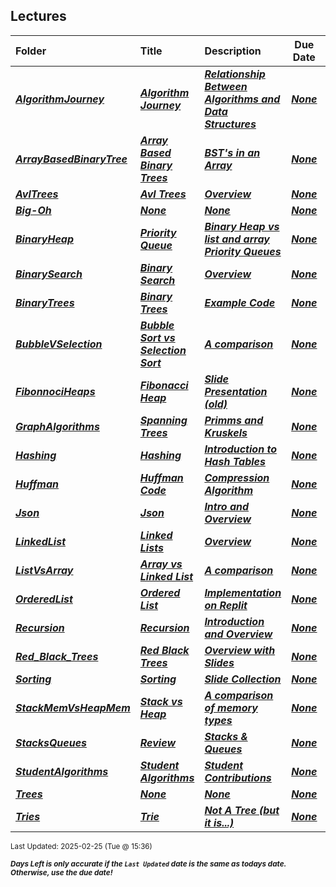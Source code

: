 ## Lectures

| Folder | Title | Description | Due Date | Due |  |
|:------|:------|:------|:-----:|:-----:|-----|
| ***<a href="https://github.com/rugbyprof/5243-Algorithms/tree/master/Lectures/AlgorithmJourney">AlgorithmJourney</a>*** | ***<a href="https://github.com/rugbyprof/5243-Algorithms/tree/master/Lectures/AlgorithmJourney"> Algorithm Journey </a>*** | ***<a href="https://github.com/rugbyprof/5243-Algorithms/tree/master/Lectures/AlgorithmJourney"> Relationship Between Algorithms and Data Structures</a>*** | ***<a href="https://github.com/rugbyprof/5243-Algorithms/tree/master/Lectures/AlgorithmJourney">None</a>*** | ***<a href="https://github.com/rugbyprof/5243-Algorithms/tree/master/Lectures/AlgorithmJourney"> N/A</a>*** |  |
| ***<a href="https://github.com/rugbyprof/5243-Algorithms/tree/master/Lectures/ArrayBasedBinaryTree">ArrayBasedBinaryTree</a>*** | ***<a href="https://github.com/rugbyprof/5243-Algorithms/tree/master/Lectures/ArrayBasedBinaryTree"> Array Based Binary Trees </a>*** | ***<a href="https://github.com/rugbyprof/5243-Algorithms/tree/master/Lectures/ArrayBasedBinaryTree"> BST's in an Array</a>*** | ***<a href="https://github.com/rugbyprof/5243-Algorithms/tree/master/Lectures/ArrayBasedBinaryTree">None</a>*** | ***<a href="https://github.com/rugbyprof/5243-Algorithms/tree/master/Lectures/ArrayBasedBinaryTree"> N/A</a>*** |  |
| ***<a href="https://github.com/rugbyprof/5243-Algorithms/tree/master/Lectures/AvlTrees">AvlTrees</a>*** | ***<a href="https://github.com/rugbyprof/5243-Algorithms/tree/master/Lectures/AvlTrees"> Avl Trees </a>*** | ***<a href="https://github.com/rugbyprof/5243-Algorithms/tree/master/Lectures/AvlTrees"> Overview</a>*** | ***<a href="https://github.com/rugbyprof/5243-Algorithms/tree/master/Lectures/AvlTrees">None</a>*** | ***<a href="https://github.com/rugbyprof/5243-Algorithms/tree/master/Lectures/AvlTrees"> N/A</a>*** |  |
| ***<a href="https://github.com/rugbyprof/5243-Algorithms/tree/master/Lectures/Big-Oh">Big-Oh</a>*** | ***<a href="https://github.com/rugbyprof/5243-Algorithms/tree/master/Lectures/Big-Oh">None</a>*** | ***<a href="https://github.com/rugbyprof/5243-Algorithms/tree/master/Lectures/Big-Oh">None</a>*** | ***<a href="https://github.com/rugbyprof/5243-Algorithms/tree/master/Lectures/Big-Oh">None</a>*** | ***<a href="https://github.com/rugbyprof/5243-Algorithms/tree/master/Lectures/Big-Oh"> N/A</a>*** |  |
| ***<a href="https://github.com/rugbyprof/5243-Algorithms/tree/master/Lectures/BinaryHeap">BinaryHeap</a>*** | ***<a href="https://github.com/rugbyprof/5243-Algorithms/tree/master/Lectures/BinaryHeap"> Priority Queue </a>*** | ***<a href="https://github.com/rugbyprof/5243-Algorithms/tree/master/Lectures/BinaryHeap"> Binary Heap vs list and array Priority Queues</a>*** | ***<a href="https://github.com/rugbyprof/5243-Algorithms/tree/master/Lectures/BinaryHeap">None</a>*** | ***<a href="https://github.com/rugbyprof/5243-Algorithms/tree/master/Lectures/BinaryHeap"> N/A</a>*** |  |
| ***<a href="https://github.com/rugbyprof/5243-Algorithms/tree/master/Lectures/BinarySearch">BinarySearch</a>*** | ***<a href="https://github.com/rugbyprof/5243-Algorithms/tree/master/Lectures/BinarySearch"> Binary Search </a>*** | ***<a href="https://github.com/rugbyprof/5243-Algorithms/tree/master/Lectures/BinarySearch"> Overview</a>*** | ***<a href="https://github.com/rugbyprof/5243-Algorithms/tree/master/Lectures/BinarySearch">None</a>*** | ***<a href="https://github.com/rugbyprof/5243-Algorithms/tree/master/Lectures/BinarySearch"> N/A</a>*** |  |
| ***<a href="https://github.com/rugbyprof/5243-Algorithms/tree/master/Lectures/BinaryTrees">BinaryTrees</a>*** | ***<a href="https://github.com/rugbyprof/5243-Algorithms/tree/master/Lectures/BinaryTrees"> Binary Trees </a>*** | ***<a href="https://github.com/rugbyprof/5243-Algorithms/tree/master/Lectures/BinaryTrees"> Example Code</a>*** | ***<a href="https://github.com/rugbyprof/5243-Algorithms/tree/master/Lectures/BinaryTrees">None</a>*** | ***<a href="https://github.com/rugbyprof/5243-Algorithms/tree/master/Lectures/BinaryTrees"> N/A</a>*** |  |
| ***<a href="https://github.com/rugbyprof/5243-Algorithms/tree/master/Lectures/BubbleVSelection">BubbleVSelection</a>*** | ***<a href="https://github.com/rugbyprof/5243-Algorithms/tree/master/Lectures/BubbleVSelection"> Bubble Sort vs Selection Sort </a>*** | ***<a href="https://github.com/rugbyprof/5243-Algorithms/tree/master/Lectures/BubbleVSelection"> A comparison</a>*** | ***<a href="https://github.com/rugbyprof/5243-Algorithms/tree/master/Lectures/BubbleVSelection">None</a>*** | ***<a href="https://github.com/rugbyprof/5243-Algorithms/tree/master/Lectures/BubbleVSelection"> N/A</a>*** |  |
| ***<a href="https://github.com/rugbyprof/5243-Algorithms/tree/master/Lectures/FibonnociHeaps">FibonnociHeaps</a>*** | ***<a href="https://github.com/rugbyprof/5243-Algorithms/tree/master/Lectures/FibonnociHeaps"> Fibonacci Heap </a>*** | ***<a href="https://github.com/rugbyprof/5243-Algorithms/tree/master/Lectures/FibonnociHeaps"> Slide Presentation (old)</a>*** | ***<a href="https://github.com/rugbyprof/5243-Algorithms/tree/master/Lectures/FibonnociHeaps">None</a>*** | ***<a href="https://github.com/rugbyprof/5243-Algorithms/tree/master/Lectures/FibonnociHeaps"> N/A</a>*** |  |
| ***<a href="https://github.com/rugbyprof/5243-Algorithms/tree/master/Lectures/GraphAlgorithms">GraphAlgorithms</a>*** | ***<a href="https://github.com/rugbyprof/5243-Algorithms/tree/master/Lectures/GraphAlgorithms"> Spanning Trees </a>*** | ***<a href="https://github.com/rugbyprof/5243-Algorithms/tree/master/Lectures/GraphAlgorithms"> Primms and Kruskels</a>*** | ***<a href="https://github.com/rugbyprof/5243-Algorithms/tree/master/Lectures/GraphAlgorithms">None</a>*** | ***<a href="https://github.com/rugbyprof/5243-Algorithms/tree/master/Lectures/GraphAlgorithms"> N/A</a>*** |  |
| ***<a href="https://github.com/rugbyprof/5243-Algorithms/tree/master/Lectures/Hashing">Hashing</a>*** | ***<a href="https://github.com/rugbyprof/5243-Algorithms/tree/master/Lectures/Hashing"> Hashing </a>*** | ***<a href="https://github.com/rugbyprof/5243-Algorithms/tree/master/Lectures/Hashing"> Introduction to Hash Tables</a>*** | ***<a href="https://github.com/rugbyprof/5243-Algorithms/tree/master/Lectures/Hashing">None</a>*** | ***<a href="https://github.com/rugbyprof/5243-Algorithms/tree/master/Lectures/Hashing"> N/A</a>*** |  |
| ***<a href="https://github.com/rugbyprof/5243-Algorithms/tree/master/Lectures/Huffman">Huffman</a>*** | ***<a href="https://github.com/rugbyprof/5243-Algorithms/tree/master/Lectures/Huffman"> Huffman Code </a>*** | ***<a href="https://github.com/rugbyprof/5243-Algorithms/tree/master/Lectures/Huffman"> Compression Algorithm</a>*** | ***<a href="https://github.com/rugbyprof/5243-Algorithms/tree/master/Lectures/Huffman">None</a>*** | ***<a href="https://github.com/rugbyprof/5243-Algorithms/tree/master/Lectures/Huffman"> N/A</a>*** |  |
| ***<a href="https://github.com/rugbyprof/5243-Algorithms/tree/master/Lectures/Json">Json</a>*** | ***<a href="https://github.com/rugbyprof/5243-Algorithms/tree/master/Lectures/Json"> Json </a>*** | ***<a href="https://github.com/rugbyprof/5243-Algorithms/tree/master/Lectures/Json"> Intro and Overview</a>*** | ***<a href="https://github.com/rugbyprof/5243-Algorithms/tree/master/Lectures/Json">None</a>*** | ***<a href="https://github.com/rugbyprof/5243-Algorithms/tree/master/Lectures/Json"> N/A</a>*** |  |
| ***<a href="https://github.com/rugbyprof/5243-Algorithms/tree/master/Lectures/LinkedList">LinkedList</a>*** | ***<a href="https://github.com/rugbyprof/5243-Algorithms/tree/master/Lectures/LinkedList"> Linked Lists </a>*** | ***<a href="https://github.com/rugbyprof/5243-Algorithms/tree/master/Lectures/LinkedList"> Overview</a>*** | ***<a href="https://github.com/rugbyprof/5243-Algorithms/tree/master/Lectures/LinkedList">None</a>*** | ***<a href="https://github.com/rugbyprof/5243-Algorithms/tree/master/Lectures/LinkedList"> N/A</a>*** |  |
| ***<a href="https://github.com/rugbyprof/5243-Algorithms/tree/master/Lectures/ListVsArray">ListVsArray</a>*** | ***<a href="https://github.com/rugbyprof/5243-Algorithms/tree/master/Lectures/ListVsArray"> Array vs Linked List </a>*** | ***<a href="https://github.com/rugbyprof/5243-Algorithms/tree/master/Lectures/ListVsArray"> A comparison</a>*** | ***<a href="https://github.com/rugbyprof/5243-Algorithms/tree/master/Lectures/ListVsArray">None</a>*** | ***<a href="https://github.com/rugbyprof/5243-Algorithms/tree/master/Lectures/ListVsArray"> N/A</a>*** |  |
| ***<a href="https://github.com/rugbyprof/5243-Algorithms/tree/master/Lectures/OrderedList">OrderedList</a>*** | ***<a href="https://github.com/rugbyprof/5243-Algorithms/tree/master/Lectures/OrderedList"> Ordered List </a>*** | ***<a href="https://github.com/rugbyprof/5243-Algorithms/tree/master/Lectures/OrderedList"> Implementation on Replit</a>*** | ***<a href="https://github.com/rugbyprof/5243-Algorithms/tree/master/Lectures/OrderedList">None</a>*** | ***<a href="https://github.com/rugbyprof/5243-Algorithms/tree/master/Lectures/OrderedList"> N/a</a>*** |  |
| ***<a href="https://github.com/rugbyprof/5243-Algorithms/tree/master/Lectures/Recursion">Recursion</a>*** | ***<a href="https://github.com/rugbyprof/5243-Algorithms/tree/master/Lectures/Recursion"> Recursion </a>*** | ***<a href="https://github.com/rugbyprof/5243-Algorithms/tree/master/Lectures/Recursion"> Introduction and Overview</a>*** | ***<a href="https://github.com/rugbyprof/5243-Algorithms/tree/master/Lectures/Recursion">None</a>*** | ***<a href="https://github.com/rugbyprof/5243-Algorithms/tree/master/Lectures/Recursion"> N/A</a>*** |  |
| ***<a href="https://github.com/rugbyprof/5243-Algorithms/tree/master/Lectures/Red_Black_Trees">Red_Black_Trees</a>*** | ***<a href="https://github.com/rugbyprof/5243-Algorithms/tree/master/Lectures/Red_Black_Trees"> Red Black Trees </a>*** | ***<a href="https://github.com/rugbyprof/5243-Algorithms/tree/master/Lectures/Red_Black_Trees"> Overview with Slides</a>*** | ***<a href="https://github.com/rugbyprof/5243-Algorithms/tree/master/Lectures/Red_Black_Trees">None</a>*** | ***<a href="https://github.com/rugbyprof/5243-Algorithms/tree/master/Lectures/Red_Black_Trees"> N/A</a>*** |  |
| ***<a href="https://github.com/rugbyprof/5243-Algorithms/tree/master/Lectures/Sorting">Sorting</a>*** | ***<a href="https://github.com/rugbyprof/5243-Algorithms/tree/master/Lectures/Sorting"> Sorting </a>*** | ***<a href="https://github.com/rugbyprof/5243-Algorithms/tree/master/Lectures/Sorting"> Slide Collection</a>*** | ***<a href="https://github.com/rugbyprof/5243-Algorithms/tree/master/Lectures/Sorting">None</a>*** | ***<a href="https://github.com/rugbyprof/5243-Algorithms/tree/master/Lectures/Sorting"> N/A</a>*** |  |
| ***<a href="https://github.com/rugbyprof/5243-Algorithms/tree/master/Lectures/StackMemVsHeapMem">StackMemVsHeapMem</a>*** | ***<a href="https://github.com/rugbyprof/5243-Algorithms/tree/master/Lectures/StackMemVsHeapMem"> Stack vs Heap </a>*** | ***<a href="https://github.com/rugbyprof/5243-Algorithms/tree/master/Lectures/StackMemVsHeapMem"> A comparison of memory types</a>*** | ***<a href="https://github.com/rugbyprof/5243-Algorithms/tree/master/Lectures/StackMemVsHeapMem">None</a>*** | ***<a href="https://github.com/rugbyprof/5243-Algorithms/tree/master/Lectures/StackMemVsHeapMem"> N/A</a>*** |  |
| ***<a href="https://github.com/rugbyprof/5243-Algorithms/tree/master/Lectures/StacksQueues">StacksQueues</a>*** | ***<a href="https://github.com/rugbyprof/5243-Algorithms/tree/master/Lectures/StacksQueues"> Review </a>*** | ***<a href="https://github.com/rugbyprof/5243-Algorithms/tree/master/Lectures/StacksQueues"> Stacks & Queues</a>*** | ***<a href="https://github.com/rugbyprof/5243-Algorithms/tree/master/Lectures/StacksQueues">None</a>*** | ***<a href="https://github.com/rugbyprof/5243-Algorithms/tree/master/Lectures/StacksQueues"> N/A</a>*** |  |
| ***<a href="https://github.com/rugbyprof/5243-Algorithms/tree/master/Lectures/StudentAlgorithms">StudentAlgorithms</a>*** | ***<a href="https://github.com/rugbyprof/5243-Algorithms/tree/master/Lectures/StudentAlgorithms"> Student Algorithms </a>*** | ***<a href="https://github.com/rugbyprof/5243-Algorithms/tree/master/Lectures/StudentAlgorithms"> Student Contributions</a>*** | ***<a href="https://github.com/rugbyprof/5243-Algorithms/tree/master/Lectures/StudentAlgorithms">None</a>*** | ***<a href="https://github.com/rugbyprof/5243-Algorithms/tree/master/Lectures/StudentAlgorithms"> N/A</a>*** |  |
| ***<a href="https://github.com/rugbyprof/5243-Algorithms/tree/master/Lectures/Trees">Trees</a>*** | ***<a href="https://github.com/rugbyprof/5243-Algorithms/tree/master/Lectures/Trees">None</a>*** | ***<a href="https://github.com/rugbyprof/5243-Algorithms/tree/master/Lectures/Trees">None</a>*** | ***<a href="https://github.com/rugbyprof/5243-Algorithms/tree/master/Lectures/Trees">None</a>*** | ***<a href="https://github.com/rugbyprof/5243-Algorithms/tree/master/Lectures/Trees"> N/A</a>*** |  |
| ***<a href="https://github.com/rugbyprof/5243-Algorithms/tree/master/Lectures/Tries">Tries</a>*** | ***<a href="https://github.com/rugbyprof/5243-Algorithms/tree/master/Lectures/Tries"> Trie </a>*** | ***<a href="https://github.com/rugbyprof/5243-Algorithms/tree/master/Lectures/Tries"> Not A Tree (but it is...)</a>*** | ***<a href="https://github.com/rugbyprof/5243-Algorithms/tree/master/Lectures/Tries">None</a>*** | ***<a href="https://github.com/rugbyprof/5243-Algorithms/tree/master/Lectures/Tries"> N/A</a>*** |  |

<sup>Last Updated: 2025-02-25 (Tue @ 15:36)</sup> 

<sup>***Days Left is only accurate if the `Last Updated` date is the same as todays date. Otherwise, use the due date!***</sup> 